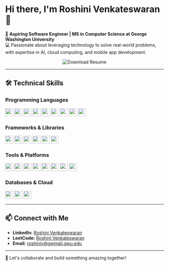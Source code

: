 # Hi there, I'm Roshini Venkateswaran 👋  

🌟 **Aspiring Software Engineer | MS in Computer Science at George Washington University**  
💻 Passionate about leveraging technology to solve real-world problems, with expertise in AI, cloud computing, and mobile app development.

<div style="text-align: center;">
    <a href="https://github.com/Hidhayath-Nisha/Portfolio/blob/main/assets/Hidhayath%20Nisha%20Mohamed%20Idris%20-%20Resume.pdf" style="text-decoration: none;">
        <img src="https://img.shields.io/badge/-Download%20Resume-blue?style=flat-square&logo=google-drive&logoColor=white" alt="Download Resume" />
    </a>
</div>

---

## 🛠️ Technical Skills  

### Programming Languages
<img src="https://img.shields.io/badge/Java-blue" height="25"> <img src="https://img.shields.io/badge/Python-yellow" height="25"> <img src="https://img.shields.io/badge/C/C++-brightgreen" height="25"> <img src="https://img.shields.io/badge/Dart-purple" height="25"> <img src="https://img.shields.io/badge/SQL-lightgrey" height="25"> <img src="https://img.shields.io/badge/C%23-orange" height="25"> <img src="https://img.shields.io/badge/HTML-red" height="25"> <img src="https://img.shields.io/badge/CSS-blue" height="25"> <img src="https://img.shields.io/badge/JavaScript-yellowgreen" height="25">
### Frameworks & Libraries
<img src="https://img.shields.io/badge/Flutter-blueviolet" height="25"> <img src="https://img.shields.io/badge/Spring-green" height="25"> <img src="https://img.shields.io/badge/Unity-black" height="25"> <img src="https://img.shields.io/badge/TensorFlow-orange" height="25"> <img src="https://img.shields.io/badge/Keras-lightblue" height="25"> <img src="https://img.shields.io/badge/REST%20API-lightgrey" height="25">
### Tools & Platforms
<img src="https://img.shields.io/badge/Git-black" height="25"> <img src="https://img.shields.io/badge/GitHub-darkgrey" height="25"> <img src="https://img.shields.io/badge/VS%20Code-blue" height="25"> <img src="https://img.shields.io/badge/Postman-orange" height="25"> <img src="https://img.shields.io/badge/Firebase-brightgreen" height="25"> <img src="https://img.shields.io/badge/Supabase-green" height="25"> <img src="https://img.shields.io/badge/AWS-lightblue" height="25"> <img src="https://img.shields.io/badge/IBM%20Cloud-purple" height="25">
### Databases & Cloud
<img src="https://img.shields.io/badge/MySQL-blue" height="25"> <img src="https://img.shields.io/badge/MongoDB-green" height="25"> <img src="https://img.shields.io/badge/Relational%20DB-brightgreen" height="25">

---

## 📫 Connect with Me  
- **LinkedIn:** [Roshini Venkateswaran](https://www.linkedin.com/in/roshini-venkat)
- **LeetCode:** [Roshini Venkateswaran](https://leetcode.com/u/user4723HU/) 
- **Email:** [roshiniv@gwmail.gwu.edu](mailto:roshiniv@gwmail.gwu.edu)  

---

🌟 Let's collaborate and build something amazing together!
